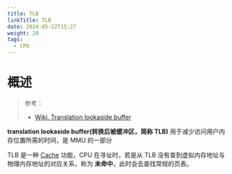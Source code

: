 ```yaml
---
title: TLB
linkTitle: TLB
date: 2024-05-22T15:27
weight: 20
tags:
  - CPU
---
```


# 概述

> 参考：
>
> - [Wiki, Translation lookaside buffer](https://en.wikipedia.org/wiki/Translation_lookaside_buffer)

**translation lookaside buffer(转换后被缓冲区，简称 TLB)** 用于减少访问用户内存位置所需的时间，是 MMU 的一部分

TLB 是一种 [Cache](/docs/8.通用技术/Cache.md) 功能，CPU 在寻址时，若是从 TLB 没有查到虚拟内存地址与物理内存地址的对应关系，称为 **未命中**，此时会去查找常规的页表。

